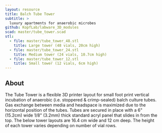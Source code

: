 ```yaml
---
layout: resource
title: Balch Tube Tower
subtitle: >
  luxury apartments for anaerobic microbes
github: KopfLab/labware_3D_modules
scad: master/tube_tower.scad
stl:
  - file: master/tube_tower_48.stl
    title: Large tower (48 vials, 20cm high)
  - file: master/tube_tower_24.stl
    title: Medium tower (24 vials, 10.7cm high)
  - file: master/tube_tower_12.stl
    title: Small tower (12 vials, 6cm high)
---
```


## About

The Tube Tower is a flexible 3D printer layout for small foot print vertical incubation of anaerobic (i.e. stoppered & crimp-sealed) balch culture tubes. Gas exchange between media and headspace is maximized due to the horizontal position of the tubes. Tubes are secured in place with a 6" (15.2cm) wide 1/8" (3.2mm) thick standard acryl panel that slides in from the top. The below tower layouts are 16.4 cm wide and 12 cm deep. The height of each tower varies depending on number of vial rows.
